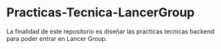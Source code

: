 # Practicas-Tecnica-LancerGroup
La finalidad de este repositorio es diseñar las practicas tecnicas backend para poder entrar en Lancer Group.
